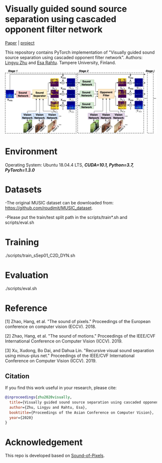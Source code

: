 # Visually guided sound source separation using cascaded opponent filter network

[Paper](https://openaccess.thecvf.com/content/ACCV2020/papers/Zhu_Visually_Guided_Sound_Source_Separation_using_Cascaded_Opponent_Filter_Network_ACCV_2020_paper.pdf) | [project](https://ly-zhu.github.io/cof-net)


This repository contains PyTorch implementation of "Visually guided sound source separation using cascaded opponent filter network". Authors: [Lingyu Zhu](https://ly-zhu.github.io) and [Esa Rahtu](http://esa.rahtu.fi). Tampere University, Finland.

<img src="figures/cof.png" width="800"/>


# Environment

Operating System: Ubuntu 18.04.4 LTS, ***CUDA=10.1, Python=3.7, PyTorch=1.3.0***


# Datasets

-The original MUSIC dataset can be downloaded from: https://github.com/roudimit/MUSIC_dataset.

-Please put the train/test split path in the scripts/train*.sh and scripts/eval.sh


# Training

./scripts/train_sSep01_C2D_DYN.sh


# Evaluation

./scripts/eval.sh


# Reference

[1] Zhao, Hang, et al. "The sound of pixels." Proceedings of the European conference on computer vision (ECCV). 2018.

[2] Zhao, Hang, et al. "The sound of motions." Proceedings of the IEEE/CVF International Conference on Computer Vision (ICCV). 2019.

[3] Xu, Xudong, Bo Dai, and Dahua Lin. "Recursive visual sound separation using minus-plus net." Proceedings of the IEEE/CVF International Conference on Computer Vision (ICCV). 2019.


## Citation

If you find this work useful in your research, please cite:


```bibtex   
@inproceedings{zhu2020visually,
  title={Visually guided sound source separation using cascaded opponent filter network},
  author={Zhu, Lingyu and Rahtu, Esa},
  booktitle={Proceedings of the Asian Conference on Computer Vision},
  year={2020}
}
```

# Acknowledgement
This repo is developed based on [Sound-of-Pixels](https://github.com/hangzhaomit/Sound-of-Pixels).
